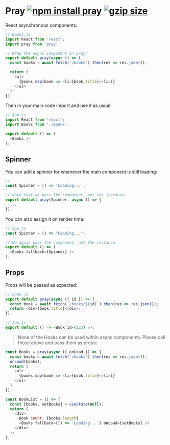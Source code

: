 # Pray [![npm install pray](https://img.shields.io/badge/npm%20install-pray-blue.svg)](https://www.npmjs.com/package/pray) [![gzip size](https://img.badgesize.io/franciscop/pray/master/index.min.js.svg?compression=gzip)](https://github.com/franciscop/pray/blob/master/index.min.js)

React asynchronous components:

```js
// Books.js
import React from 'react';
import pray from 'pray';

// Wrap the async component in pray:
export default pray(async () => {
  const books = await fetch('/books').then(res => res.json());

  return (
    <ul>
      {books.map(book => <li>{book.title}</li>)}
    </ul>
  )
});
```

Then in your main code import and use it as usual:

```js
// App.js
import React from 'react';
import Books from './Books';

export default () => (
  <Books />
);
```

## Spinner

You can add a spinner for whenever the main component is still loading:

```js
//
const Spinner = () => 'Loading...';

// Note that we pass the component, not the instance:
export default pray(Spinner, async () => {
  ...
});
```

You can also assign it on render time:

```js
// App.js
const Spinner = () => "Loading...";

// We again pass the component, not the instance:
export default () => (
  <Books fallback={Spinner} />
);
```

## Props

Props will be passed as expected:

```js
// Book.js
export default pray(async ({ id }) => {
  const book = await fetch(`/books/${id}`).then(res => res.json());
  return <div>{book.title}</div>;
});

// App.js
export default () => <Book id={123} />;
```

> None of the Hooks can be used within async components. Please call those above and pass them as props:

```js
const Books = pray(async ({ onLoad }) => {
  const books = await fetch('/books').then(res => res.json());
  onLoad(books);
  return (
    <ul>
      {books.map(book => <li>{book.title}</li>)}
    </ul>
  )
});

const BookList = () => {
  const [books, setBooks] = useState(null);
  return (
    <div>
      Book count: {books.length}
      <Books fallback={() => 'Loading...'} onLoad={setBooks} />
    </div>
  );
};
```
